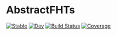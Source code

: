 # AbstractFHTs

[![Stable](https://img.shields.io/badge/docs-stable-blue.svg)](https://EHTJulia.github.io/AbstractFHTs.jl/stable/)
[![Dev](https://img.shields.io/badge/docs-dev-blue.svg)](https://EHTJulia.github.io/AbstractFHTs.jl/dev/)
[![Build Status](https://github.com/EHTJulia/AbstractFHTs.jl/actions/workflows/CI.yml/badge.svg?branch=main)](https://github.com/EHTJulia/AbstractFHTs.jl/actions/workflows/CI.yml?query=branch%3Amain)
[![Coverage](https://codecov.io/gh/EHTJulia/AbstractFHTs.jl/branch/main/graph/badge.svg)](https://codecov.io/gh/EHTJulia/AbstractFHTs.jl)
